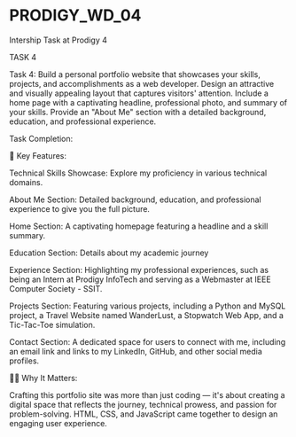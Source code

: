 # PRODIGY_WD_04
Intership Task at Prodigy 4

TASK 4

Task 4:
Build a personal portfolio website that showcases your skills, projects, and accomplishments as a web developer. Design an attractive and visually appealing layout that captures visitors' attention. Include a home page with a captivating headline, professional photo, and summary of your skills. Provide an "About Me" section with a detailed background, education, and professional experience.

Task Completion:

🚀 Key Features:

Technical Skills Showcase: Explore my proficiency in various technical domains.

About Me Section: Detailed background, education, and professional experience to give you the full picture.

Home Section: A captivating homepage featuring a headline and a skill summary.

Education Section: Details about my academic journey

Experience Section: Highlighting my professional experiences, such as being an Intern at Prodigy InfoTech and serving as a Webmaster at IEEE Computer Society - SSIT.

Projects Section: Featuring various projects, including a Python and MySQL project, a Travel Website named WanderLust, a Stopwatch Web App, and a Tic-Tac-Toe simulation.

Contact Section: A dedicated space for users to connect with me, including an email link and links to my LinkedIn, GitHub, and other social media profiles.

👨‍💻 Why It Matters:

Crafting this portfolio site was more than just coding — it's about creating a digital space that reflects the journey, technical prowess, and passion for problem-solving. HTML, CSS, and JavaScript came together to design an engaging user experience.
